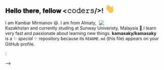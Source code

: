 <h2> 𝐇𝐞𝐥𝐥𝐨 𝐭𝐡𝐞𝐫𝐞, 𝐟𝐞𝐥𝐥𝐨𝐰 <𝚌𝚘𝚍𝚎𝚛𝚜/>! <img src="https://raw.githubusercontent.com/ABSphreak/ABSphreak/master/gifs/Hi.gif" width="30px"></h2>
<img align='right' src='https://user-images.githubusercontent.com/5713670/87202985-820dcb80-c2b6-11ea-9f56-7ec461c497c3.gif' width='200"'>

I am Kambar Mirmanov 😃. I am from Almaty, Kazakhstan and currently studing at Sunway Univeristy, Malaysia 🏫.I learn very fast and passionate about learning new things.
**kamasaky/kamasaky** is a ✨ _special_ ✨ repository because its `README.md` (this file) appears on your GitHub profile.

:


-->
